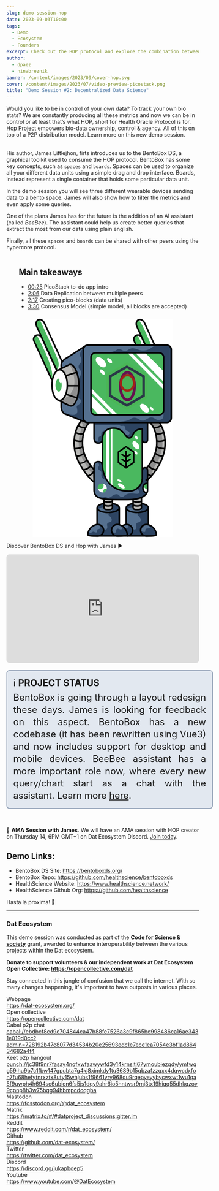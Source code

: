 ```yaml
---
slug: demo-session-hop
date: 2023-09-03T10:00
tags:
  - Demo
  - Ecosystem
  - Founders
excerpt: Check out the HOP protocol and explore the combination between data science, bio & ecosystem metrics and the power of peers.
author:
  - dpaez
  - ninabreznik
banner: /content/images/2023/09/cover-hop.svg
cover: /content/images/2023/07/video-preview-picostack.png
title: "​​Demo Session #2: Decentralized Data Science"
---
```

<div>
Would you like to be in control of your <i>own</i> data? To track your own bio stats? We are constantly producing all these metrics and now we can be in control or at least that’s what HOP, short for Health Oracle Protocol is for. <br/>
<a href="https://www.healthscience.network/">Hop Project</a> empowers bio-data ownership, control & agency. All of this on top of a P2P distribution model. Learn more on this new demo session.
<br/><br/>

His author, James Littlejhon, firts introduces us to the BentoBox DS, a graphical toolkit used to consume the HOP protocol.
BentoBox has some key concepts, such as `spaces` and `boards`. Spaces can be used to organize all your different data units using a simple drag and drop interface. Boards, instead represent a single container that holds some particular data unit.

In the demo session you will see three different wearable devices sending data to a bento space. James will also show how to filter the metrics and even apply some queries.

One of the plans James has for the future is the addition of an AI assistant (called *BeeBee*). The assistant could help us create better queries that extract the most from our data using plain english.

Finally, all these `spaces` and `boards` can be shared with other peers using the hypercore protocol.

<div class="container">
  <div class="image">
    <img src="/content/images/2023/09/demo-hop.svg" alt="hop logo and dat robot" style="width: 100%;" />
  </div>
  <div>
  <h2>Main takeaways</h2>

  - [00:25](https://youtu.be/zReA_icw5d0?t=25) PicoStack to-do app intro
  - [2:06](https://youtu.be/zReA_icw5d0?t=126) Data Replication between multiple peers
  - [2:17](https://youtu.be/zReA_icw5d0?t=137) Creating pico-blocks (data units)
  - [3:30](https://youtu.be/zReA_icw5d0?t=210) Consensus Model (simple model, all blocks are accepted)

  </div>
</div>

Discover BentoBox DS and Hop with James ▶️
<iframe style="width: 100%; aspect-ratio: 16/9; border-radius: 0.5rem;" src="https://www.youtube.com/embed/zReA_icw5d0" title="Watch the picostack demo session" frameborder="0" allow="accelerometer; autoplay; clipboard-write; encrypted-media; gyroscope; picture-in-picture; web-share" allowfullscreen></iframe>

<div class="note">
ℹ️ <b>Project status</b> <br/>
BentoBox is going through a layout redesign these days. James is looking for feedback on this aspect. BentoBox has a new codebase (it has been rewritten using Vue3) and now includes support for desktop and mobile devices. BeeBee assistant has a more important role now, where every new query/chart start as a chat with the assistant. Learn more <a href="https://diyhslab.medium.com/driving-towards-beta-alpha-next-steps-e30ae12dbf60">here</a>.
</div>
<br/>

🎥 **AMA Session with James**. We will have an AMA session with HOP creator on Thursday 14, 6PM GMT+1 on Dat Ecosystem Discord. [Join today](https://discord.gg/rRXD2nakX4).

## Demo Links:

- BentoBox DS Site: https://bentoboxds.org/
- BentoBox Repo: https://github.com/healthscience/bentoboxds
- HealthScience Website: https://www.healthscience.network/
- HealthScience Github Org: https://github.com/healthscience

Hasta la proxima! 👋

<style>
  /* mobile first */
.container {
  display: flex;
  flex-direction: column;
}

.note {
  width: 100%;
  background-color: rgb(226 232 240);
  padding: 16px;
  font-size: 1.5rem;
  line-height: 2rem;
  border: 2px solid rgb(148 163 184);
  border-radius: 0.5rem;
  margin: 16px 0;
  text-align: justify;
}

.note b {
  display: inline-block;
  margin-bottom: 6px;
  text-transform: uppercase;
}

.post-full-image {
  background-size: 75%;
  background-repeat: no-repeat;
}

.image-right {
  float:right;
}
.image-left {
  float:left;
}
/* .image {
  flex-grow: 1;
  margin-left: 30px;
  max-width: 30%;
} */
.image img {
  display:block;
  width:100%;
}

.container {
  flex-direction: column-reverse;
  justify-content: space-between;
  gap: 10px;
  align-items: center;
}

.image {
  flex-basis: 30%;
}

@media only screen and (min-width: 1024px) {
  .post-full-image {
    background-size: 50%;
  }

  .container {
    flex-direction: row;
    gap: 30px;
  }

  .image {
    flex-basis: 25%;
  }

  .note {
    padding: 16px 32px;
  }
}
</style>
</div>

------
<div class="about-ecosystem">

### Dat Ecosystem

This demo session was conducted as part of the **[Code for Science & society](https://www.codeforsociety.org/)** grant, awarded to enhance interoperability between the various projects within the Dat ecosystem.

**Donate to support volunteers & our independent work at Dat Ecosystem
Open Collective: https://opencollective.com/dat**

Stay connected in this jungle of confusion that we call the internet. With so many changes happening, it's important to have outposts in various places.

<div class="grid">
  <div class="name">Webpage</div>
  <div class="link"><a target="_blank" href="https://dat-ecosystem.org/">https://dat-ecosystem.org/</a></div>
  <div class="name">Open collective</div>
  <div class="link"><a target="_blank" href="https://opencollective.com/dat">https://opencollective.com/dat</a></div>
  <div class="name">Cabal p2p chat</div>
  <div class="link"><a target="_blank" href="#">cabal://ebdbcf8cd9c704844ca47b88fe7526a3c9f865be998486ca16ae3431e019d0cc?admin=728192b47c8077d34534b20e25693edc1e7ece1ea7054e3bf1ad86434682a4f4</a></div>
  <div class="name">Keet p2p hangout</div>
  <div class="link"><a target="_blank" href="#">punch://jc38t9nr7fasay4nqfxwfaawywfd3y14krnsitj67ymoubiezqdy/ymfwqg59ihu9b7c1fbw147gpubta7g4kj8ximkdy1tu3689b15qbzafzzqxx4dqwcdxfon7fu68hefytnrxztx8uty15whjubs1f9661yry968du9rqeoyeyybycwxwt1wu1qa5f9uwph4h694sc6ubien6fs5js1dqy9ahr6io5hntwsr9mj3tx19higq55dhkqzoy9cpnp8h3w75bqg94hbmpcdoqgba</a></div>
  <div class="name">Mastodon</div>
  <div class="link"><a target="_blank" href="https://fosstodon.org/@dat_ecosystem">https://fosstodon.org/@dat_ecosystem</a></div>
  <div class="name">Matrix</div>
  <div class="link"><a target="_blank" href="https://matrix.to/#/#datproject_discussions:gitter.im">https://matrix.to/#/#datproject_discussions:gitter.im</a></div>
  <div class="name">Reddit</div>
  <div class="link"><a target="_blank" href="https://www.reddit.com/r/dat_ecosystem/">https://www.reddit.com/r/dat_ecosystem/</a></div>
  <div class="name">Github</div>
  <div class="link"><a target="_blank" href="https://github.com/dat-ecosystem/">https://github.com/dat-ecosystem/</a></div>
  <div class="name">Twitter</div>
  <div class="link"><a target="_blank" href="https://twitter.com/dat_ecosystem">https://twitter.com/dat_ecosystem</a></div>
  <div class="name">Discord</div>
  <div class="link"><a target="_blank" href="https://discord.gg/jukapbdep5">https://discord.gg/jukapbdep5</a></div>
  <div class="name">Youtube</div>
  <div class="link"><a target="_blank" href="https://www.youtube.com/@DatEcosystem">https://www.youtube.com/@DatEcosystem</a></div>
</div>
</div>
